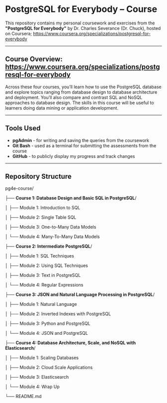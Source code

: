 # PostgreSQL for Everybody – Course

This repository contains my personal coursework and exercises from the **"PostgreSQL for Everybody"** by Dr. Charles Severance (Dr. Chuck), hosted on Coursera; https://www.coursera.org/specializations/postgresql-for-everybody

---

## Course Overview: https://www.coursera.org/specializations/postgresql-for-everybody

Across these four courses, you’ll learn how to use the PostgreSQL database and explore topics ranging from database design to database 
architecture and deployment. You’ll also compare and contrast SQL and NoSQL approaches to database design.
The skills in this course will be useful to learners doing data mining or application development.

---

## Tools Used
- **pgAdmin** - for writing and saving the queries from the coursework
- **Git Bash** - used as a terminal for submitting the assessments from the course
- **GitHub** - to publicly display my progress and track changes

---

## Repository Structure

pg4e-course/

├── **Course 1: Database Design and Basic SQL in PostgreSQL**/

│ ├── Module 1: Introduction to SQL

│ ├── Module 2: Single Table SQL

│ ├── Module 3: One-to-Many Data Models

│ └── Module 4: Many-To-Many Data Models


├── **Course 2: Intermediate PostgreSQL**/

│ ├── Module 1: SQL Techniques

│ ├── Module 2: Using SQL Techniques

│ ├── Module 3: Text in PostgreSQL

│ └── Module 4: Regular Expressions


├── **Course 3: JSON and Natural Language Processing in PostgreSQL**/

│ ├── Module 1: Natural Language

│ ├── Module 2: Inverted Indexes with PostgreSQL

│ ├── Module 3: Python and PostgreSQL

│ └── Module 4: JSON and PostgreSQL


├── **Course 4: Database Architecture, Scale, and NoSQL with Elasticsearch**/

│ ├── Module 1: Scaling Databases

│ ├── Module 2: Cloud Scale Applications

│ ├── Module 3: Elasticsearch

│ └── Module 4: Wrap Up


└── README.md

